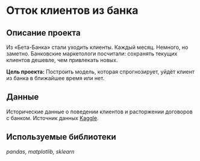# Отток клиентов из банка

## Описание проекта
Из «Бета-Банка» стали уходить клиенты. Каждый месяц. Немного, но заметно. Банковские маркетологи посчитали: сохранять текущих клиентов дешевле, чем привлекать новых. 

**Цель проекта:** Построить модель, которая спрогнозирует, уйдёт клиент из банка в ближайшее время или нет. 

## Данные
Исторические данные о поведении клиентов и расторжении договоров с банком. Источник данных [Kaggle](https://www.kaggle.com/barelydedicated/bank-customer-churn-modeling).

## Используемые библиотеки
*pandas, matplotlib, sklearn*